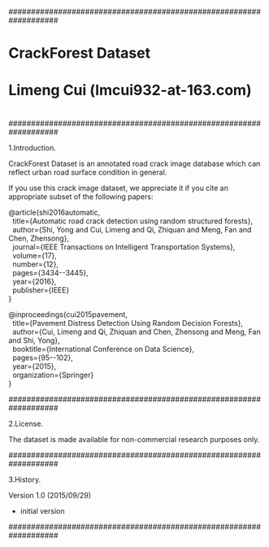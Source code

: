 ###################################################################
#                                                                 #
#    CrackForest Dataset                                          #
#    Limeng Cui (lmcui932-at-163.com)                             #
#                                                                 #
###################################################################

1.Introduction.

CrackForest Dataset is an annotated road crack image database which can reflect urban road surface condition in general.

If you use this crack image dataset, we appreciate it if you cite an appropriate subset of the following papers:

@article{shi2016automatic,<br />
&nbsp;&nbsp;title={Automatic road crack detection using random structured forests},<br />
&nbsp;&nbsp;author={Shi, Yong and Cui, Limeng and Qi, Zhiquan and Meng, Fan and Chen, Zhensong},<br />
&nbsp;&nbsp;journal={IEEE Transactions on Intelligent Transportation Systems},<br />
&nbsp;&nbsp;volume={17},<br />
&nbsp;&nbsp;number={12},<br />
&nbsp;&nbsp;pages={3434--3445},<br />
&nbsp;&nbsp;year={2016},<br />
&nbsp;&nbsp;publisher={IEEE}<br />
}

@inproceedings{cui2015pavement,<br />
&nbsp;&nbsp;title={Pavement Distress Detection Using Random Decision Forests},<br />
&nbsp;&nbsp;author={Cui, Limeng and Qi, Zhiquan and Chen, Zhensong and Meng, Fan and Shi, Yong},<br />
&nbsp;&nbsp;booktitle={International Conference on Data Science},<br />
&nbsp;&nbsp;pages={95--102},<br />
&nbsp;&nbsp;year={2015},<br />
&nbsp;&nbsp;organization={Springer}<br />
}

###################################################################

2.License.

The dataset is made available for non-commercial research purposes only.

###################################################################

3.History.

Version 1.0 (2015/09/29)
 - initial version

###################################################################
